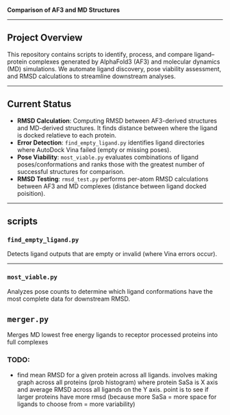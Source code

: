 **Comparison of AF3 and MD Structures**

---

## Project Overview

This repository contains scripts to identify, process, and compare ligand–protein complexes generated by AlphaFold3 (AF3) and molecular dynamics (MD) simulations. We automate ligand discovery, pose viability assessment, and RMSD calculations to streamline downstream analyses.

---

## Current Status

- **RMSD Calculation**: Computing RMSD between AF3-derived structures and MD-derived structures. It finds distance between where the ligand is docked relatieve to each protein.
- **Error Detection**: `find_empty_ligand.py` identifies ligand directories where AutoDock Vina failed (empty or missing poses).
- **Pose Viability**: `most_viable.py` evaluates combinations of ligand poses/conformations and ranks those with the greatest number of successful structures for comparison.
- **RMSD Testing**: `rmsd_test.py` performs per-atom RMSD calculations between AF3 and MD complexes (distance between ligand docked poisition).

---

## scripts

### `find_empty_ligand.py`

Detects ligand outputs that are empty or invalid (where Vina errors occur).

<!--
```bash
python find_empty_ligand.py --input-dir /path/to/docking/results --output empty_ligands.txt
``` -->
<!--
**Output**: `empty_ligands.txt` listing species/protein/ligand combinations with missing or malformed PDBQT files. -->

---

### `most_viable.py`

Analyzes pose counts to determine which ligand conformations have the most complete data for downstream RMSD.

## `merger.py`

Merges MD lowest free energy ligands to receptor processed proteins into full complexes

<!-- ```bash
python most_viable.py --input-dir /path/to/pos
``` -->

### TODO:

- find mean RMSD for a given protein across all ligands. involves making graph across all proteins (prob histogram) where protein SaSa is X axis and average RMSD across all ligands on the Y axis. point is to see if larger proteins have more rmsd (because more SaSa = more space for ligands to choose from = more variability)


